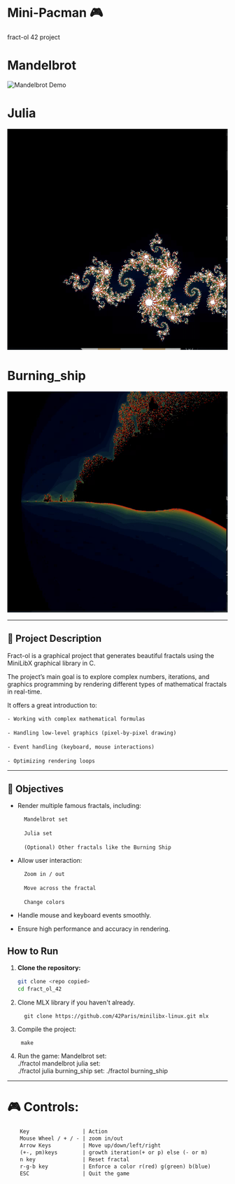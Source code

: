 # Mini-Pacman 🎮


fract-ol 42 project

# Mandelbrot
![Mandelbrot Demo](mandelbrot_demo.gif)

# Julia
![Julia Demo](julia_demo.gif)

# Burning_ship
![Burning_ship Demo](burning_ship_demo.gif)



---

## 📜 Project Description

Fract-ol is a graphical project that generates beautiful fractals using the MiniLibX graphical library in C.

The project’s main goal is to explore complex numbers, iterations, and graphics programming by rendering different types of mathematical fractals in real-time.  

It offers a great introduction to:

    - Working with complex mathematical formulas
    
    - Handling low-level graphics (pixel-by-pixel drawing)

    - Event handling (keyboard, mouse interactions)

    - Optimizing rendering loops

---

## 🎯 Objectives

- Render multiple famous fractals, including:

        Mandelbrot set

        Julia set

        (Optional) Other fractals like the Burning Ship

- Allow user interaction:

        Zoom in / out

        Move across the fractal

        Change colors

- Handle mouse and keyboard events smoothly.

- Ensure high performance and accuracy in rendering.


## How to Run

1. **Clone the repository:**
   ```bash
   git clone <repo copied>
   cd fract_ol_42

2. Clone MLX library if you haven't already.

         git clone https://github.com/42Paris/minilibx-linux.git mlx
  
3. Compile the project:
      
        make

5. Run the game:
    Mandelbrot set:  
            ./fractol mandelbrot
    julia set:  
            ./fractol julia <imaginair> <real>
    burning_ship set:
            ./fractol burning_ship

---



# 🎮 Controls:

        Key                 | Action  
        Mouse Wheel / + / - | zoom in/out  
        Arrow Keys          | Move up/down/left/right	   
        (+-, pm)keys        | growth iteration(+ or p) else (- or m)  
        n key               | Reset fractal  
        r-g-b key           | Enforce a color r(red) g(green) b(blue)
        ESC                 | Quit the game  
